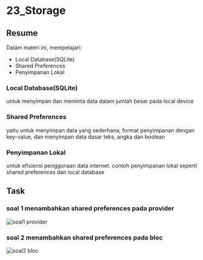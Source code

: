 # 23_Storage

## Resume
Dalam materi ini, mempelajari:
- Local Database(SQLite)
- Shared Preferences
- Penyimpanan Lokal

### Local Database(SQLite) 
untuk menyimpan dan meminta data dalam jumlah besar pada local device

### Shared Preferences 
yaitu untuk menyimpan data yang sederhana, format penyimpanan dengan key-value, dan menyimpan data dasar teks, angka dan boolean

### Penyimpanan Lokal 
untuk efisiensi penggunaan data internet. contoh penyimpanan lokal seperti shared preferences dan local database

## Task

### soal 1 menambahkan shared preferences pada provider

![soal1 provider](https://user-images.githubusercontent.com/59384629/163135633-40b8988c-974d-414a-bd05-b94c573fc526.png)

### soal 2 menambahkan shared preferences pada bloc

![soal2 bloc](https://user-images.githubusercontent.com/59384629/163135652-aa67161a-f370-4592-98cb-3c14bd860e7e.png)
